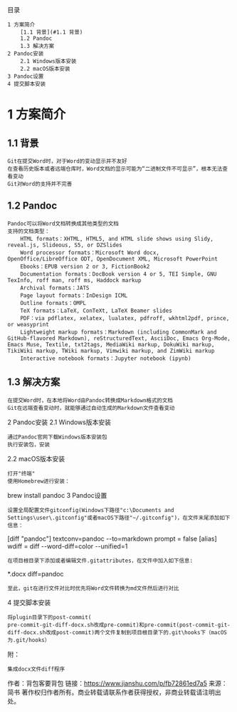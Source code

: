 ﻿目录

    1 方案简介
        [1.1 背景](#1.1 背景)
        1.2 Pandoc
        1.3 解决方案
    2 Pandoc安装
        2.1 Windows版本安装
        2.2 macOS版本安装
    3 Pandoc设置
    4 提交脚本安装

# 1 方案简介
## 1.1 背景

    Git在提交Word时，对于Word的变动显示并不友好
    在查看历史版本或者远端仓库时，Word文档的显示可能为“二进制文件不可显示”，根本无法查看变动
    Git对Word的支持并不完善

## 1.2 Pandoc

    Pandoc可以将Word文档转换成其他类型的文档
    支持的文档类型：
        HTML formats：XHTML, HTML5, and HTML slide shows using Slidy, reveal.js, Slideous, S5, or DZSlides
        Word processor formats：Microsoft Word docx, OpenOffice/LibreOffice ODT, OpenDocument XML, Microsoft PowerPoint
        Ebooks：EPUB version 2 or 3, FictionBook2
        Documentation formats：DocBook version 4 or 5, TEI Simple, GNU TexInfo, roff man, roff ms, Haddock markup
        Archival formats：JATS
        Page layout formats：InDesign ICML
        Outline formats：OMPL
        TeX formats：LaTeX, ConTeXt, LaTeX Beamer slides
        PDF：via pdflatex, xelatex, lualatex, pdfroff, wkhtml2pdf, prince, or weasyprint
        Lightweight markup formats：Markdown (including CommonMark and GitHub-flavored Markdown), reStructuredText, AsciiDoc, Emacs Org-Mode, Emacs Muse, Textile, txt2tags, MediaWiki markup, DokuWiki markup, TikiWiki markup, TWiki markup, Vimwiki markup, and ZimWiki markup
        Interactive notebook formats：Jupyter notebook (ipynb)

## 1.3 解决方案

    在提交Word时，在本地将Word由Pandoc转换成Markdown格式的文档
    Git在远端查看变动时，就能够通过自动生成的Markdown文件查看变动

2 Pandoc安装
2.1 Windows版本安装

    通过Pandoc官网下载Windows版本安装包
    执行安装包，安装

2.2 macOS版本安装

    打开"终端"
    使用Homebrew进行安装：

brew install pandoc
3 Pandoc设置

    设置全局配置文件gitconfig(Windows下路径"c:\Documents and Settings\user\.gitconfig"或者macOS下路径"~/.gitconfig")，在文件末尾添加如下信息：

[diff "pandoc"]
   textconv=pandoc --to=markdown
   prompt = false
[alias]
   wdiff = diff --word-diff=color --unified=1

    在项目根目录下添加或者编辑文件.gitattributes，在文件中加入如下信息:

*.docx diff=pandoc

    至此，git在进行文件对比时优先将Word文件转换为md文件然后进行对比

4 提交脚本安装

    将plugin目录下的post-commit(
    pre-commit-git-diff-docx.sh改成pre-commit)和pre-commit(post-commit-git-diff-docx.sh改成post-commit)两个文件复制到项目根目录下的.git\hooks下（macOS为.git/hooks）

附：

    集成docx文件diff程序

作者：背包客要背包
链接：https://www.jianshu.com/p/fb72861ed7a5
来源：简书
著作权归作者所有。商业转载请联系作者获得授权，非商业转载请注明出处。